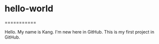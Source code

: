 # hello-world

===========

Hello. My name is Kang. I'm new here in GitHub. This is my first project in GitHub.
